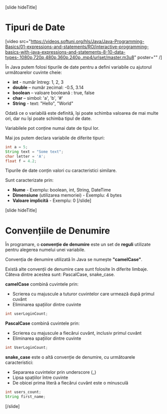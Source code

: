 [slide hideTitle]
# Tipuri de Date

[video src="https://videos.softuni.org/hls/Java/Java-Programming-Basics/01-expressions-and-statements/RO/interactive-programming-basics-with-java-expressions-and-statements-8-10-data-types-,1080p,720p,480p,360p,240p,.mp4/urlset/master.m3u8" poster="" /]

În Java putem folosi tipurile de date pentru a defini variabile cu ajutorul următoarelor cuvinte cheie:

  * **int** - număr întreg: 1, 2, 3 
  * **double** – număr zecimal: -0.5, 3.14
  * **boolean** – valoare booleană : true, false
  * **char** – simbol: 'a', 'b', '#'
  * **String** - text: "Hello", "World"

Odată ce o variabilă este definită, își poate schimba valoarea de mai multe ori, dar nu își poate schimba tipul de date.

Variabilele pot conține numai date de tipul lor. 

Mai jos putem declara variabile de diferite tipuri:
```java
int a = 5;
String text = "Some text";
char letter = 'A';
float f = 4.2;
```

Tipurile de date conțin valori cu caracteristici similare.

Sunt caracterizate prin:

  * **Nume** - Exemplu: boolean, int, String, DateTime
  * **Dimensiune** (utilizarea memoriei) - Exemplu: 4 bytes
  * **Valoare implicită** - Exemplu: 0
[/slide]

[slide hideTitle]
# Convențiile de Denumire

În programare, o **convenție de denumire** este un set de **reguli** utilizate pentru alegerea numelui unei variabile.

Convenția de denumire utilizată în Java se numește **"camelCase"**. 

Există alte convenții de denumire care sunt folosite în diferite limbaje. Câteva dintre acestea sunt: PascalCase, snake_case.

**camelCase** combină cuvintele prin:
* Scrierea cu majuscule a tuturor cuvintelor care urmează după primul cuvânt
* Eliminarea spațiilor dintre cuvinte
```java
int userLoginCount;
```

**PascalCase** combină cuvintele prin:
* Scrierea cu majuscule a fiecărui cuvânt, inclusiv primul cuvânt
* Eliminarea spațiilor dintre cuvinte
```java
int UserLoginCount;
```

**snake_case** este o altă convenție de denumire, cu următoarele caracteristici:
* Separarea cuvintelor prin underscore (_)
* Lipsa spațiilor între cuvinte
* De obicei prima literă a fiecărui cuvânt este o minusculă

```java
int users_count;
String first_name;
```
[/slide]

